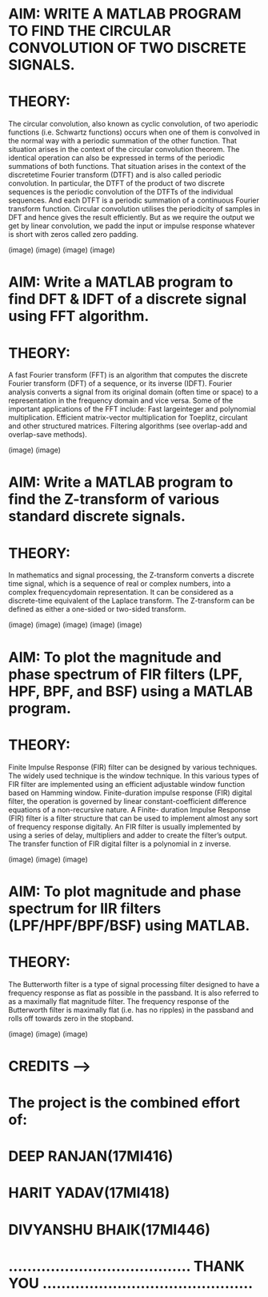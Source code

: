 # AIM:  WRITE A MATLAB PROGRAM TO FIND THE CIRCULAR CONVOLUTION OF TWO DISCRETE SIGNALS. 
# THEORY:
The circular convolution, also known as cyclic convolution, of two aperiodic functions (i.e. Schwartz functions) occurs when one of them is convolved in the normal way with a periodic summation of the other function. That situation arises in the context of the circular convolution theorem. The identical operation can also be expressed in terms of the periodic summations of both functions. That situation arises in the context of the discretetime Fourier transform (DTFT) and is also called periodic convolution. In particular, the DTFT of the product of two discrete sequences is the periodic convolution of the DTFTs of the individual sequences. And each DTFT is a periodic summation of a continuous Fourier transform function. Circular convolution utilises the periodicity of samples in DFT and hence gives the result efficiently. But as we require the output we get by linear convolution, we padd the input or impulse response whatever is short with zeros called zero padding. 

(image)
(image)
(image)
(image)

# AIM:  Write a MATLAB program to find DFT & IDFT of a discrete signal using FFT algorithm. 
# THEORY:
A fast Fourier transform (FFT) is an algorithm that computes the discrete Fourier transform (DFT) of a sequence, or its inverse (IDFT). Fourier analysis converts a signal from its original domain (often time or space) to a representation in the frequency domain and vice versa. Some of the important applications of the FFT include: Fast largeinteger and polynomial multiplication. Efficient matrix-vector multiplication for Toeplitz, circulant and other structured matrices. Filtering algorithms (see overlap-add and overlap-save methods). 
 
(image)
(image)
 
 # AIM: Write a MATLAB program to find the Z-transform of various standard discrete signals.
 # THEORY:
In mathematics and signal processing, the Z-transform converts a discrete time signal, which is a sequence of real or complex numbers, into a complex frequencydomain representation. It can be considered as a discrete-time equivalent of the Laplace transform. The Z-transform can be defined as either a one-sided or two-sided transform. 
 
(image)
(image)
(image)
(image)
(image)

# AIM: To plot the magnitude and phase spectrum of FIR filters (LPF, HPF, BPF, and BSF) using a MATLAB program.
# THEORY:
Finite Impulse Response (FIR) filter can be designed by various techniques. The widely used technique is the window technique. In this various types of FIR filter are implemented using an efficient adjustable window function based on Hamming window. Finite-duration impulse response (FIR) digital filter, the operation is governed by linear constant-coefficient difference equations of a non-recursive nature. A Finite- duration Impulse Response (FIR) filter is a filter structure that can be used to implement almost any sort of frequency response digitally. An FIR filter is usually implemented by using a series of delay, multipliers and adder to create the filter’s output. The transfer function of FIR digital filter is a polynomial in z inverse.

(image)
(image)
(image)

# AIM: To plot magnitude and phase spectrum for IIR filters (LPF/HPF/BPF/BSF) using MATLAB.
# THEORY: 
The Butterworth filter is a type of signal processing filter designed to have a frequency response as flat as possible in the passband. It is also referred to as a maximally flat magnitude filter. The frequency response of the Butterworth filter is maximally flat (i.e. has no ripples) in the passband and rolls off towards zero in the stopband. 

(image)
(image)
(image)

# CREDITS -->
# The project is the combined effort of:
# DEEP RANJAN(17MI416)
# HARIT YADAV(17MI418) 
# DIVYANSHU BHAIK(17MI446) 

# ………………………………… THANK   YOU   ………………………………………
